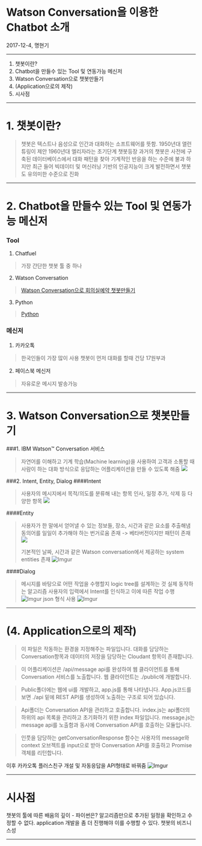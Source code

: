 ﻿
# Watson Conversation을 이용한 Chatbot 소개

2017-12-4, 명현기

---
1. 챗봇이란?
2. Chatbot을 만들수 있는 Tool 및 연동가능 메신저
3. Watson Conversation으로 챗봇만들기
4. (Application으로의 제작)
5. 시사점

---
# 1. 챗봇이란?

> 챗봇은 텍스트나 음성으로 인간과 대화하는 소프트웨어를 뜻함.
> 1950년대 앨런튜링이 제안
> 1960년대 엘리자라는 초기단계 챗봇등장
> 과거의 챗봇은 사전에 구축된 데이터베이스에서 대화 패턴을 찾아 기계적인 반응을 하는 수준에 불과
> 하지만 최근 들어 빅데이터 및 머신러닝 기반의 인공지능이 크게 발전하면서 챗봇도 유의미한 수준으로 진화 

---
# 2. Chatbot을 만들수 있는 Tool 및 연동가능 메신저
### Tool
1. Chatfuel
>가장 간단한 챗봇 툴 중 하나

2. Watson Conversation
>[Watson Conversation으로 회의실예약 챗봇만들기](https://developer.ibm.com/kr/cloud/bluemix/watsonservice/2017/01/13/watsonchatbot-1-watson-conversation/)

3. Python
> [Python](http://static.wooridle.net/lectures/chatbot/)

### 메신저
1. 카카오톡
> 한국인들이 가장 많이 사용
> 챗봇이 먼저 대화를 할때 건당 17원부과

2. 페이스북 메신저
> 자유로운 메시지 발송가능

---

# 3. Watson Conversation으로 챗봇만들기

###1. IBM Watson™ Conversation 서비스
> 자연어를 이해하고 기계 학습(Machine learning)을 사용하여 고객과 소통할 때 사람이 하는 대화 방식으로 응답하는 어플리케이션을 만들 수 있도록 해줌
![](https://developer.ibm.com/kr/wp-content/uploads/sites/98/conversation_arch_overview.png)

###2. Intent, Entity, Dialog
####Intent
> 사용자의 메시지에서 목적/의도를 분류해 내는 항목
> 인사, 일정 추가, 삭제 등 다양한 항목
> ![](https://i.imgur.com/gptxCnm.png)

####Entity
> 사용자가 한 말에서 얻어낼 수 있는 정보들, 장소, 시간과 같은 요소를 추출해냄
> 동의어를 일일이 추가해야 하는 번거로움 존재 -> 베타버전이지만 패턴이 존재
> ![](https://i.imgur.com/AM40LRh.png)
> 
> 기본적인 날짜, 시간과 같은  Watson conversation에서 제공하는 system entities 존재
> ![Imgur](https://i.imgur.com/S5Xsf6D.png)

####Dialog
> 메시지를 바탕으로 어떤 작업을 수행할지 logic tree를 설계하는 것
> 실제 동작하는 알고리즘
> 사용자의 입력에서 Intent를 인식하고 이에 따른 작업 수행
> ![Imgur](https://i.imgur.com/p73gbAf.png)
> json 형식 사용
> ![Imgur](https://i.imgur.com/J9DaCq1.png)

---
# (4. Application으로의 제작)

>  이 파일은 작동하는 환경을 지정해주는 파일입니다. 대화를 담당하는 Conversation항목과 데이터의 저장을 담당하는 Cloudant 항목이 존재합니다.

> 이 어플리케이션은 /api/message api를 완성하여 웹 클라이언트를 통해 Conversation 서비스를 노출합니다. 웹 클라이언트는 ./public에 개발합니다.

> Public폴더에는 웹에 ui를 개발하고, app.js를 통해 나타냅니다. App.js코드를 보면 ./api 밑에 REST API를 생성하여 노출하는 구조로 되어 있습니다.

> Api폴더는 Conversation API을 관리하고 호출합니다.
>  index.js는 api폴더의 하위의 api 목록을 관리하고 초기화하기 위한 index 파일입니다.
message.js는 message api를 노출함과 동시에 Conversation API를 호출하는 모듈입니다.

> 인풋을 담당하는 getConversationResponse 함수는 사용자의 message와 context 오브젝트를 input으로 받아 Conversation API를 호출하고 Promise 객체를 리턴합니다.

이후 카카오톡 플러스친구 개설 및 자동응답을 API형태로 바꿔줌
![Imgur](https://i.imgur.com/OP01pM1.png)

---
# 시사점
챗봇의 툴에 따른 배움의 깊이 - 파이썬은?
알고리즘만으로 추가된 일정을 확인하고 수정할 수 없다. application 개발을 좀 더 진행해야 이를 수행할 수 있다.
챗봇의 비즈니스성

---
